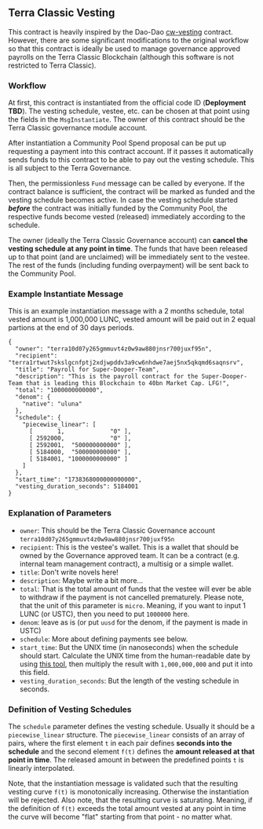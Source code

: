 ## Terra Classic Vesting

This contract is heavily inspired by the Dao-Dao [cw-vesting](https://github.com/DA0-DA0/dao-contracts/tree/development/contracts/external/cw-vesting) contract. However, there are some significant modifications to the original workflow so that this contract is ideally be used to manage governance approved payrolls on the Terra Classic Blockchain (although this software is not restricted to Terra Classic).

### Workflow

At first, this contract is instantiated from the official code ID (**Deployment TBD**). The vesting schedule, vestee, etc. can be chosen at that point using the fields in the `MsgInstantiate`. The owner of this contract should be the Terra Classic governance module account.

After instantiation a Community Pool Spend proposal can be put up requesting a payment into this contract account. If it passes it automatically sends funds to this contract to be able to pay out the vesting schedule. This is all subject to the Terra Governance.

Then, the permissionless `Fund` message can be called by everyone. If the contract balance is sufficient, the contract will be marked as funded and the vesting schedule becomes active. In case the vesting schedule started ***before*** the contract was initially funded by the Community Pool, the respective funds become vested (released) immediately according to the schedule.

The owner (ideally the Terra Classic Governance account) can **cancel the vesting schedule at any point in time**. The funds that have been released up to that point (and are unclaimed) will be immediately sent to the vestee. The rest of the funds (including funding overpayment) will be sent back to the Community Pool.

### Example Instantiate Message

This is an example instantiation message with a 2 months schedule, total vested amount is 1,000,000 LUNC, vested amount will be paid out in 2 equal partions at the end of 30 days periods.

```
{
  "owner": "terra10d07y265gmmuvt4z0w9aw880jnsr700juxf95n",
  "recipient": "terra1rtwut7skslgcnfptj2xdjwpddv3a9cw6nhdwe7aej5nx5qkqmd6saqnsrv",
  "title": "Payroll for Super-Dooper-Team",
  "description": "This is the payroll contract for the Super-Dooper-Team that is leading this Blockchain to 40bn Market Cap. LFG!",
  "total": "1000000000000",
  "denom": {
    "native": "uluna"
  },
  "schedule": {
    "piecewise_linear": [
      [       1,             "0" ],
      [ 2592000,             "0" ],
      [ 2592001,  "500000000000" ],
      [ 5184000,  "500000000000" ],
      [ 5184001, "1000000000000" ]
    ]
  },
  "start_time": "1738368000000000000",
  "vesting_duration_seconds": 5184001
}
```

### Explanation of Parameters

- `owner`: This should be the Terra Classic Governance account `terra10d07y265gmmuvt4z0w9aw880jnsr700juxf95n`
- `recipient`: This is the vestee's wallet. This is a wallet that should be owned by the Governance approved team. It can be a contract (e.g. internal team management contract), a multisig or a simple wallet.
- `title`: Don't write novels here!
- `description`: Maybe write a bit more...
- `total`: That is the total amount of funds that the vestee will ever be able to withdraw if the payment is not cancelled prematurely. Please note, that the unit of this parameter is `micro`. Meaning, if you want to input 1 LUNC (or USTC), then you need to put `1000000` here.
- `denom`: leave as is (or put `uusd` for the denom, if the payment is made in USTC)
- `schedule`: More about defining payments see below.
- `start_time`: But the UNIX time (in nanoseconds) when the schedule should start. Calculate the UNIX time from the human-readable date by using [this tool](https://www.unixtimestamp.com/), then multiply the result with `1,000,000,000` and put it into this field.
- `vesting_duration_seconds`: But the length of the vesting schedule in seconds.

### Definition of Vesting Schedules

The `schedule` parameter defines the vesting schedule. Usually it should be a `piecewise_linear` structure. The `piecewise_linear` consists of an array of pairs, where the first element `t` in each pair defines **seconds into the schedule** and the second element `f(t)` defines the **amount released at that point in time**. The released amount in between the predefined points `t` is linearly interpolated.

Note, that the instantiation message is validated such that the resulting vesting curve `f(t)` is monotonically increasing. Otherwise the instantiation will be rejected. Also note, that the resulting curve is saturating. Meaning, if the definition of `f(t)` exceeds the total amount vested at any point in time the curve will become "flat" starting from that point - no matter what.